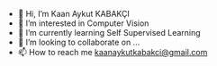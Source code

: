 - 👋 Hi, I’m Kaan Aykut KABAKÇI
- 👀 I’m interested in Computer Vision
- 🌱 I’m currently learning Self Supervised Learning
- 💞️ I’m looking to collaborate on ...
- 📫 How to reach me kaanaykutkabakci@gmail.com

<!---
kaanaykutkabakci/kaanaykutkabakci is a ✨ special ✨ repository because its `README.md` (this file) appears on your GitHub profile.
You can click the Preview link to take a look at your changes.
--->
